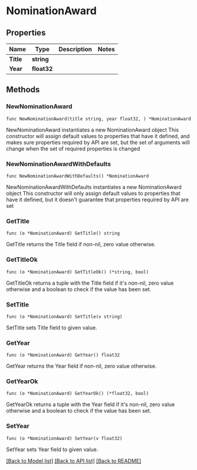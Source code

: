 # NominationAward

## Properties

Name | Type | Description | Notes
------------ | ------------- | ------------- | -------------
**Title** | **string** |  | 
**Year** | **float32** |  | 

## Methods

### NewNominationAward

`func NewNominationAward(title string, year float32, ) *NominationAward`

NewNominationAward instantiates a new NominationAward object
This constructor will assign default values to properties that have it defined,
and makes sure properties required by API are set, but the set of arguments
will change when the set of required properties is changed

### NewNominationAwardWithDefaults

`func NewNominationAwardWithDefaults() *NominationAward`

NewNominationAwardWithDefaults instantiates a new NominationAward object
This constructor will only assign default values to properties that have it defined,
but it doesn't guarantee that properties required by API are set

### GetTitle

`func (o *NominationAward) GetTitle() string`

GetTitle returns the Title field if non-nil, zero value otherwise.

### GetTitleOk

`func (o *NominationAward) GetTitleOk() (*string, bool)`

GetTitleOk returns a tuple with the Title field if it's non-nil, zero value otherwise
and a boolean to check if the value has been set.

### SetTitle

`func (o *NominationAward) SetTitle(v string)`

SetTitle sets Title field to given value.


### GetYear

`func (o *NominationAward) GetYear() float32`

GetYear returns the Year field if non-nil, zero value otherwise.

### GetYearOk

`func (o *NominationAward) GetYearOk() (*float32, bool)`

GetYearOk returns a tuple with the Year field if it's non-nil, zero value otherwise
and a boolean to check if the value has been set.

### SetYear

`func (o *NominationAward) SetYear(v float32)`

SetYear sets Year field to given value.



[[Back to Model list]](../README.md#documentation-for-models) [[Back to API list]](../README.md#documentation-for-api-endpoints) [[Back to README]](../README.md)


